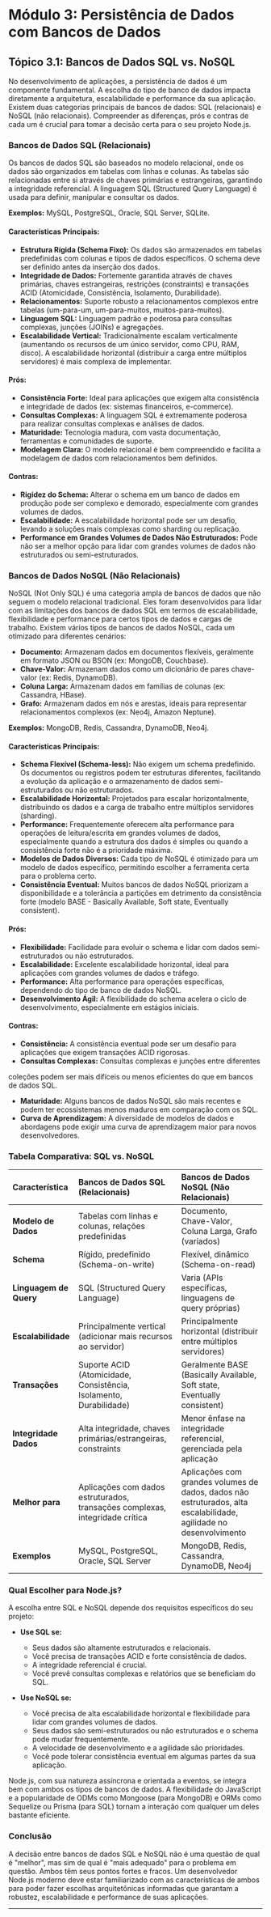 # Módulo 3: Persistência de Dados com Bancos de Dados

## Tópico 3.1: Bancos de Dados SQL vs. NoSQL

No desenvolvimento de aplicações, a persistência de dados é um componente fundamental. A escolha do tipo de banco de dados impacta diretamente a arquitetura, escalabilidade e performance da sua aplicação. Existem duas categorias principais de bancos de dados: SQL (relacionais) e NoSQL (não relacionais). Compreender as diferenças, prós e contras de cada um é crucial para tomar a decisão certa para o seu projeto Node.js.

### Bancos de Dados SQL (Relacionais)

Os bancos de dados SQL são baseados no modelo relacional, onde os dados são organizados em tabelas com linhas e colunas. As tabelas são relacionadas entre si através de chaves primárias e estrangeiras, garantindo a integridade referencial. A linguagem SQL (Structured Query Language) é usada para definir, manipular e consultar os dados.

**Exemplos:** MySQL, PostgreSQL, Oracle, SQL Server, SQLite.

#### Características Principais:

*   **Estrutura Rígida (Schema Fixo):** Os dados são armazenados em tabelas predefinidas com colunas e tipos de dados específicos. O schema deve ser definido antes da inserção dos dados.
*   **Integridade de Dados:** Fortemente garantida através de chaves primárias, chaves estrangeiras, restrições (constraints) e transações ACID (Atomicidade, Consistência, Isolamento, Durabilidade).
*   **Relacionamentos:** Suporte robusto a relacionamentos complexos entre tabelas (um-para-um, um-para-muitos, muitos-para-muitos).
*   **Linguagem SQL:** Linguagem padrão e poderosa para consultas complexas, junções (JOINs) e agregações.
*   **Escalabilidade Vertical:** Tradicionalmente escalam verticalmente (aumentando os recursos de um único servidor, como CPU, RAM, disco). A escalabilidade horizontal (distribuir a carga entre múltiplos servidores) é mais complexa de implementar.

#### Prós:

*   **Consistência Forte:** Ideal para aplicações que exigem alta consistência e integridade de dados (ex: sistemas financeiros, e-commerce).
*   **Consultas Complexas:** A linguagem SQL é extremamente poderosa para realizar consultas complexas e análises de dados.
*   **Maturidade:** Tecnologia madura, com vasta documentação, ferramentas e comunidades de suporte.
*   **Modelagem Clara:** O modelo relacional é bem compreendido e facilita a modelagem de dados com relacionamentos bem definidos.

#### Contras:

*   **Rigidez do Schema:** Alterar o schema em um banco de dados em produção pode ser complexo e demorado, especialmente com grandes volumes de dados.
*   **Escalabilidade:** A escalabilidade horizontal pode ser um desafio, levando a soluções mais complexas como sharding ou replicação.
*   **Performance em Grandes Volumes de Dados Não Estruturados:** Pode não ser a melhor opção para lidar com grandes volumes de dados não estruturados ou semi-estruturados.

### Bancos de Dados NoSQL (Não Relacionais)

NoSQL (Not Only SQL) é uma categoria ampla de bancos de dados que não seguem o modelo relacional tradicional. Eles foram desenvolvidos para lidar com as limitações dos bancos de dados SQL em termos de escalabilidade, flexibilidade e performance para certos tipos de dados e cargas de trabalho. Existem vários tipos de bancos de dados NoSQL, cada um otimizado para diferentes cenários:

*   **Documento:** Armazenam dados em documentos flexíveis, geralmente em formato JSON ou BSON (ex: MongoDB, Couchbase).
*   **Chave-Valor:** Armazenam dados como um dicionário de pares chave-valor (ex: Redis, DynamoDB).
*   **Coluna Larga:** Armazenam dados em famílias de colunas (ex: Cassandra, HBase).
*   **Grafo:** Armazenam dados em nós e arestas, ideais para representar relacionamentos complexos (ex: Neo4j, Amazon Neptune).

**Exemplos:** MongoDB, Redis, Cassandra, DynamoDB, Neo4j.

#### Características Principais:

*   **Schema Flexível (Schema-less):** Não exigem um schema predefinido. Os documentos ou registros podem ter estruturas diferentes, facilitando a evolução da aplicação e o armazenamento de dados semi-estruturados ou não estruturados.
*   **Escalabilidade Horizontal:** Projetados para escalar horizontalmente, distribuindo os dados e a carga de trabalho entre múltiplos servidores (sharding).
*   **Performance:** Frequentemente oferecem alta performance para operações de leitura/escrita em grandes volumes de dados, especialmente quando a estrutura dos dados é simples ou quando a consistência forte não é a prioridade máxima.
*   **Modelos de Dados Diversos:** Cada tipo de NoSQL é otimizado para um modelo de dados específico, permitindo escolher a ferramenta certa para o problema certo.
*   **Consistência Eventual:** Muitos bancos de dados NoSQL priorizam a disponibilidade e a tolerância a partições em detrimento da consistência forte (modelo BASE - Basically Available, Soft state, Eventually consistent).

#### Prós:

*   **Flexibilidade:** Facilidade para evoluir o schema e lidar com dados semi-estruturados ou não estruturados.
*   **Escalabilidade:** Excelente escalabilidade horizontal, ideal para aplicações com grandes volumes de dados e tráfego.
*   **Performance:** Alta performance para operações específicas, dependendo do tipo de banco de dados NoSQL.
*   **Desenvolvimento Ágil:** A flexibilidade do schema acelera o ciclo de desenvolvimento, especialmente em estágios iniciais.

#### Contras:

*   **Consistência:** A consistência eventual pode ser um desafio para aplicações que exigem transações ACID rigorosas.
*   **Consultas Complexas:** Consultas complexas e junções entre diferentes 


coleções podem ser mais difíceis ou menos eficientes do que em bancos de dados SQL.
*   **Maturidade:** Alguns bancos de dados NoSQL são mais recentes e podem ter ecossistemas menos maduros em comparação com os SQL.
*   **Curva de Aprendizagem:** A diversidade de modelos de dados e abordagens pode exigir uma curva de aprendizagem maior para novos desenvolvedores.

### Tabela Comparativa: SQL vs. NoSQL

| Característica         | Bancos de Dados SQL (Relacionais)                                  | Bancos de Dados NoSQL (Não Relacionais)                                |
| :--------------------- | :----------------------------------------------------------------- | :--------------------------------------------------------------------- |
| **Modelo de Dados**    | Tabelas com linhas e colunas, relações predefinidas                | Documento, Chave-Valor, Coluna Larga, Grafo (variados)                 |
| **Schema**             | Rígido, predefinido (Schema-on-write)                              | Flexível, dinâmico (Schema-on-read)                                    |
| **Linguagem de Query** | SQL (Structured Query Language)                                    | Varia (APIs específicas, linguagens de query próprias)                 |
| **Escalabilidade**     | Principalmente vertical (adicionar mais recursos ao servidor)      | Principalmente horizontal (distribuir entre múltiplos servidores)      |
| **Transações**         | Suporte ACID (Atomicidade, Consistência, Isolamento, Durabilidade) | Geralmente BASE (Basically Available, Soft state, Eventually consistent) |
| **Integridade Dados**  | Alta integridade, chaves primárias/estrangeiras, constraints       | Menor ênfase na integridade referencial, gerenciada pela aplicação      |
| **Melhor para**        | Aplicações com dados estruturados, transações complexas, integridade crítica | Aplicações com grandes volumes de dados, dados não estruturados, alta escalabilidade, agilidade no desenvolvimento |
| **Exemplos**           | MySQL, PostgreSQL, Oracle, SQL Server                              | MongoDB, Redis, Cassandra, DynamoDB, Neo4j                              |

### Qual Escolher para Node.js?

A escolha entre SQL e NoSQL depende dos requisitos específicos do seu projeto:

*   **Use SQL se:**
    *   Seus dados são altamente estruturados e relacionais.
    *   Você precisa de transações ACID e forte consistência de dados.
    *   A integridade referencial é crucial.
    *   Você prevê consultas complexas e relatórios que se beneficiam do SQL.

*   **Use NoSQL se:**
    *   Você precisa de alta escalabilidade horizontal e flexibilidade para lidar com grandes volumes de dados.
    *   Seus dados são semi-estruturados ou não estruturados e o schema pode mudar frequentemente.
    *   A velocidade de desenvolvimento e a agilidade são prioridades.
    *   Você pode tolerar consistência eventual em algumas partes da sua aplicação.

Node.js, com sua natureza assíncrona e orientada a eventos, se integra bem com ambos os tipos de bancos de dados. A flexibilidade do JavaScript e a popularidade de ODMs como Mongoose (para MongoDB) e ORMs como Sequelize ou Prisma (para SQL) tornam a interação com qualquer um deles bastante eficiente.

### Conclusão

A decisão entre bancos de dados SQL e NoSQL não é uma questão de qual é "melhor", mas sim de qual é "mais adequado" para o problema em questão. Ambos têm seus pontos fortes e fracos. Um desenvolvedor Node.js moderno deve estar familiarizado com as características de ambos para poder fazer escolhas arquitetônicas informadas que garantam a robustez, escalabilidade e performance de suas aplicações.

---


